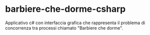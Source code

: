 # barbiere-che-dorme-csharp
Applicativo c# con interfaccia grafica che rappresenta il problema di concorrenza tra processi chiamato "Barbiere che dorme".
